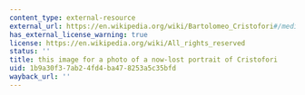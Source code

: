 ```yaml
---
content_type: external-resource
external_url: https://en.wikipedia.org/wiki/Bartolomeo_Cristofori#/media/File:BartolomeoCristofori.jpg
has_external_license_warning: true
license: https://en.wikipedia.org/wiki/All_rights_reserved
status: ''
title: this image for a photo of a now-lost portrait of Cristofori
uid: 1b9a30f3-7ab2-4fd4-ba47-8253a5c35bfd
wayback_url: ''
---
```

